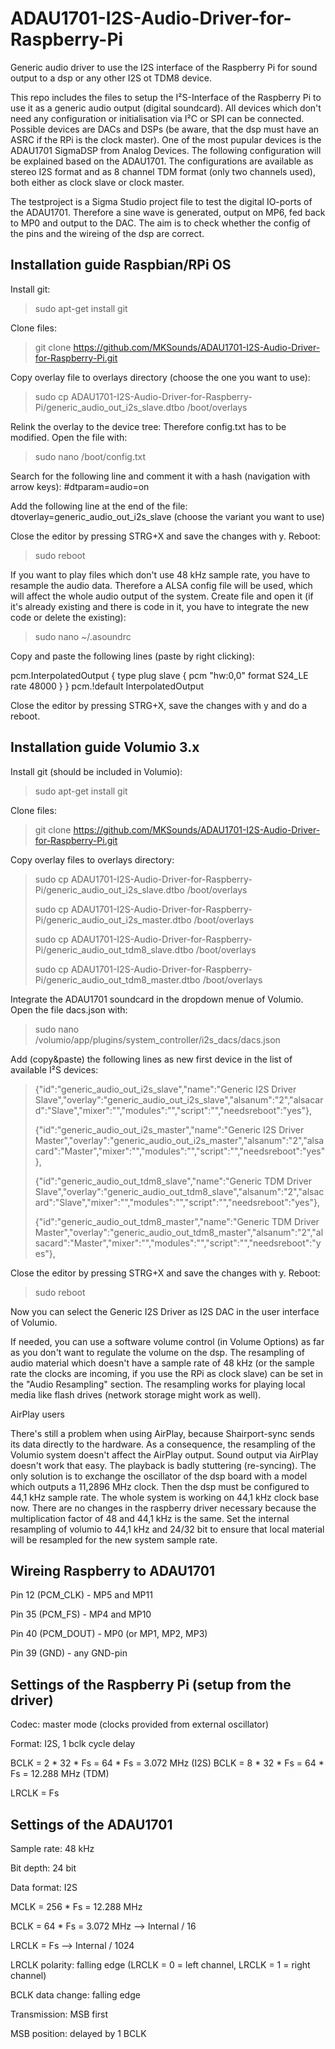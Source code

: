 # ADAU1701-I2S-Audio-Driver-for-Raspberry-Pi
Generic audio driver to use the I2S interface of the Raspberry Pi for sound output to a dsp or any other I2S ot TDM8 device.

This repo includes the files to setup the I²S-Interface of the Raspberry Pi to use it as a generic audio output (digital soundcard). All devices which don't need any configuration or initialisation via I²C or SPI can be connected. Possible devices are DACs and DSPs (be aware, that the dsp must have an ASRC if the RPi is the clock master). One of the most pupular devices is the ADAU1701 SigmaDSP from Analog Devices. The following configuration will be explained based on the ADAU1701. The configurations are available as stereo I2S format and as 8 channel TDM format (only two channels used), both either as clock slave or clock master.

The testproject is a Sigma Studio project file to test the digital IO-ports of the ADAU1701. Therefore a sine wave is generated, output on MP6, fed back to MP0 and output to the DAC. The aim is to check whether the config of the pins and the wireing of the dsp are correct.


Installation guide Raspbian/RPi OS
----------------------------------
Install git:
> sudo apt-get install git

Clone files:
> git clone https://github.com/MKSounds/ADAU1701-I2S-Audio-Driver-for-Raspberry-Pi.git

Copy overlay file to overlays directory (choose the one you want to use):
> sudo cp ADAU1701-I2S-Audio-Driver-for-Raspberry-Pi/generic_audio_out_i2s_slave.dtbo /boot/overlays

Relink the overlay to the device tree: Therefore config.txt has to be modified. Open the file with:
> sudo nano /boot/config.txt

Search for the following line and comment it with a hash (navigation with arrow keys):
#dtparam=audio=on

Add the following line at the end of the file:
dtoverlay=generic_audio_out_i2s_slave (choose the variant you want to use)

Close the editor by pressing STRG+X and save the changes with y.
Reboot:
> sudo reboot

If you want to play files which don't use 48 kHz sample rate, you have to resample the audio data. Therefore a ALSA config file will be used, which will affect the whole audio output of the system.
Create file and open it (if it's already existing and there is code in it, you have to integrate the new code or delete the existing):
> sudo nano ~/.asoundrc
> 
Copy and paste the following lines (paste by right clicking):

pcm.InterpolatedOutput {
        type plug
        slave {
                pcm "hw:0,0"
                format S24_LE
                rate 48000
        }
}
pcm.!default InterpolatedOutput

Close the editor by pressing STRG+X, save the changes with y and do a reboot.

Installation guide Volumio 3.x
----------------------------------
Install git (should be included in Volumio):
> sudo apt-get install git

Clone files:
> git clone https://github.com/MKSounds/ADAU1701-I2S-Audio-Driver-for-Raspberry-Pi.git

Copy overlay files to overlays directory:

> sudo cp ADAU1701-I2S-Audio-Driver-for-Raspberry-Pi/generic_audio_out_i2s_slave.dtbo /boot/overlays
> 
> sudo cp ADAU1701-I2S-Audio-Driver-for-Raspberry-Pi/generic_audio_out_i2s_master.dtbo /boot/overlays
> 
> sudo cp ADAU1701-I2S-Audio-Driver-for-Raspberry-Pi/generic_audio_out_tdm8_slave.dtbo /boot/overlays
> 
> sudo cp ADAU1701-I2S-Audio-Driver-for-Raspberry-Pi/generic_audio_out_tdm8_master.dtbo /boot/overlays

Integrate the ADAU1701 soundcard in the dropdown menue of Volumio. Open the file dacs.json with:
> sudo nano /volumio/app/plugins/system_controller/i2s_dacs/dacs.json

Add (copy&paste) the following lines as new first device in the list of available I²S devices:

> {"id":"generic_audio_out_i2s_slave","name":"Generic I2S Driver Slave","overlay":"generic_audio_out_i2s_slave","alsanum":"2","alsacard":"Slave","mixer":"","modules":"","script":"","needsreboot":"yes"},
> 
> {"id":"generic_audio_out_i2s_master","name":"Generic I2S Driver Master","overlay":"generic_audio_out_i2s_master","alsanum":"2","alsacard":"Master","mixer":"","modules":"","script":"","needsreboot":"yes"},
> 
> {"id":"generic_audio_out_tdm8_slave","name":"Generic TDM Driver Slave","overlay":"generic_audio_out_tdm8_slave","alsanum":"2","alsacard":"Slave","mixer":"","modules":"","script":"","needsreboot":"yes"},
> 
> {"id":"generic_audio_out_tdm8_master","name":"Generic TDM Driver Master","overlay":"generic_audio_out_tdm8_master","alsanum":"2","alsacard":"Master","mixer":"","modules":"","script":"","needsreboot":"yes"},

Close the editor by pressing STRG+X and save the changes with y. Reboot:
> sudo reboot

Now you can select the Generic I2S Driver as I2S DAC in the user interface of Volumio.

If needed, you can use a software volume control (in Volume Options) as far as you don't want to regulate the volume on the dsp.
The resampling of audio material which doesn't have a sample rate of 48 kHz (or the sample rate the clocks are incoming, if you use the RPi as clock slave) can be set in the "Audio Resampling" section. The resampling works for playing local media like flash drives (network storage might work as well).

AirPlay users

There's still a problem when using AirPlay, because Shairport-sync sends its data directly to the hardware. As a consequence, the resampling of the Volumio system doesn't affect the AirPlay output.
Sound output via AirPlay doesn't work that easy. The playback is badly stuttering (re-syncing).
The only solution is to exchange the oscillator of the dsp board with a model which outputs a 11,2896 MHz clock. Then the dsp must be configured to 44,1 kHz sample rate. The whole system is working on 44,1 kHz clock base now.
There are no changes in the raspberry driver necessary because the multiplication factor of 48 and 44,1 kHz is the same.
Set the internal resampling of volumio to 44,1 kHz and 24/32 bit to ensure that local material will be resampled for the new system sample rate.

Wireing Raspberry to ADAU1701
-------------------------------------
Pin 12 (PCM_CLK)  -  MP5 and MP11

Pin 35 (PCM_FS)  -  MP4 and MP10

Pin 40 (PCM_DOUT)  -  MP0 (or MP1, MP2, MP3)

Pin 39 (GND)  -  any GND-pin

Settings of the Raspberry Pi (setup from the driver)
----------------------------------------------------
Codec: master mode (clocks provided from external oscillator)

Format: I2S, 1 bclk cycle delay

BCLK = 2 * 32 * Fs = 64 * Fs = 3.072 MHz (I2S)
BCLK = 8 * 32 * Fs = 64 * Fs = 12.288 MHz (TDM)

LRCLK = Fs

Settings of the ADAU1701
--------------------------------
Sample rate: 48 kHz

Bit depth: 24 bit

Data format: I2S

MCLK = 256 * Fs = 12.288 MHz

BCLK = 64 * Fs = 3.072 MHz   --> Internal / 16

LRCLK = Fs                   --> Internal / 1024

LRCLK polarity: falling edge (LRCLK = 0 = left channel, LRCLK = 1 = right channel)

BCLK data change: falling edge

Transmission: MSB first

MSB position: delayed by 1 BCLK
